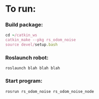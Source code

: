 # To run:
### Build package:
```Ruby
cd ~/catkin_ws
catkin_make --pkg rs_odom_noise
source devel/setup.bash
```

### Roslaunch robot:
```
roslaunch blah blah blah
```

### Start program:
```Ruby
rosrun rs_odom_noise rs_odom_noise_node
```

